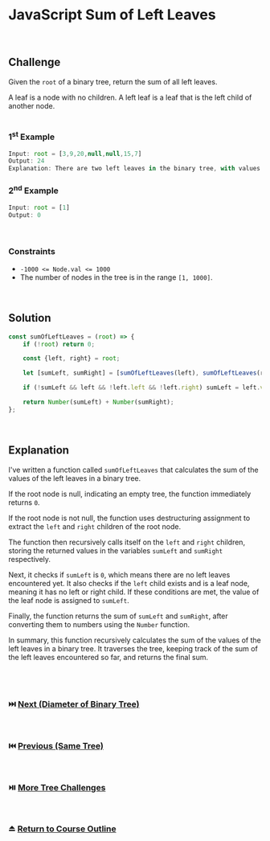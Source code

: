 # JavaScript Sum of Left Leaves
<br/>

## Challenge
Given the `root` of a binary tree, return the sum of all left leaves.

A leaf is a node with no children. A left leaf is a leaf that is the left child of another node.
<br/>
<br/>

### 1<sup>st</sup> Example

```JavaScript
Input: root = [3,9,20,null,null,15,7]
Output: 24
Explanation: There are two left leaves in the binary tree, with values 9 and 15 respectively.
```

### 2<sup>nd</sup> Example

```JavaScript
Input: root = [1]
Output: 0
```

<br/>

### Constraints

- `-1000 <= Node.val <= 1000`
- The number of nodes in the tree is in the range `[1, 1000]`.

<br/>

## Solution

```JavaScript
const sumOfLeftLeaves = (root) => {
    if (!root) return 0;

    const {left, right} = root;

    let [sumLeft, sumRight] = [sumOfLeftLeaves(left), sumOfLeftLeaves(right)];

    if (!sumLeft && left && !left.left && !left.right) sumLeft = left.val;

    return Number(sumLeft) + Number(sumRight);
};
```

<br/>

## Explanation

I've written a function called `sumOfLeftLeaves` that calculates the sum of the values of the left leaves in a binary tree.
<br/>

If the root node is null, indicating an empty tree, the function immediately returns `0`.
<br/>

If the root node is not null, the function uses destructuring assignment to extract the `left` and `right` children of the root node.
<br/>

The function then recursively calls itself on the `left` and `right` children, storing the returned values in the variables `sumLeft` and `sumRight` respectively.
<br/>

Next, it checks if `sumLeft` is `0`, which means there are no left leaves encountered yet. It also checks if the `left` child exists and is a leaf node, meaning it has no left or right child. If these conditions are met, the value of the leaf node is assigned to `sumLeft`.
<br/>

Finally, the function returns the sum of `sumLeft` and `sumRight`, after converting them to numbers using the `Number` function.
<br/>

In summary, this function recursively calculates the sum of the values of the left leaves in a binary tree. It traverses the tree, keeping track of the sum of the left leaves encountered so far, and returns the final sum.
<br/>
<br/>
<br/>
<br/>

### :next_track_button: [Next (Diameter of Binary Tree)][Next]
<br/>

### :previous_track_button: [Previous (Same Tree)][Previous]
<br/>

### :play_or_pause_button: [More Tree Challenges][More]
<br/>

### :eject_button: [Return to Course Outline][Return]
<br/>

[Next]: https://github.com/Superklok/JavaScriptTrees/blob/main/JavaScriptDiameterOfBinaryTree.md
[Previous]: https://github.com/Superklok/JavaScriptTrees/blob/main/JavaScriptSameTree.md
[More]: https://github.com/Superklok/JavaScriptTrees
[Return]: https://github.com/Superklok/LearnJavaScript